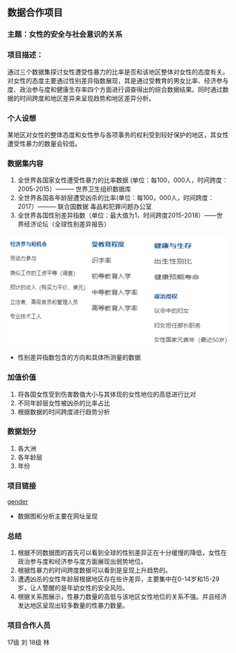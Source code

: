 ## 数据合作项目
### 主题：女性的安全与社会意识的关系
### 项目描述：
通过三个数据集探讨女性遭受性暴力的比率是否和该地区整体对女性的态度有关。对女性的态度主要通过性别差异指数展现，其是通过受教育的男女比率、经济参与度、政治参与度和健康生存率四个方面进行调查得出的综合数据结果。同时通过数据的时间跨度和地区差异来呈现趋势和地区差异分析。
### 个人设想
某地区对女性的整体态度和女性参与各项事务的权利受到较好保护的地区，其女性遭受性暴力的数量会较低。
### 数据集内容
1. 全世界各国家女性遭受性暴力的比率数据 (单位：每100，000人，时间跨度：2005-2015）——— 世界卫生组织数据库
2. 全世界各国各年龄层遭受凶杀的比率(单位：每100，000人，时间跨度：2017）——— 联合国数据 毒品和犯罪问题办公室
3. 全世界各国性别差异指数（单位：最大值为1，时间跨度2015-2018）——世界经济论坛（全球性别差异报告）

![性别](https://github.com/nfu3059/interactional-data/blob/master/%E6%96%B0%E5%BB%BA%E9%A1%B9%E7%9B%AE.png)
* 性别差异指数包含的方向和具体所测量的数据
### 加值价值
1. 将各国女性受到伤害数值大小与其体现的女性地位的高低进行比对
2. 不同年龄层女性被凶杀的比率占比
3. 根据数据的时间跨度进行趋势分析
### 数据划分
1. 各大洲
2. 各年龄层
3. 年份
### 项目链接
[gender](http://liuzhuyin3059.pythonanywhere.com/)
* 数据图和分析主要在网址呈现
### 总结
1. 根据不同数据图的首先可以看到全球的性别差异正在十分缓慢的降低，女性在政治参与度和经济参与度方面展现出弱势地位。
2. 根据性暴力的时间跨度数据可以看到是呈现上升趋势的。
3. 遭遇凶杀的女性年龄层根据地区存在些许差异，主要集中在0-14岁和15-29岁，让人警醒的是年幼女性的安全风险。
4. 根据关系图展示，性暴力数量的高低与该地区女性地位的关系不强。并且经济发达地区呈现出较多数量的性暴力数量。
### 项目合作人员
17级 刘
18级 林
